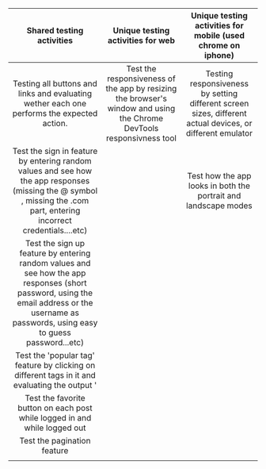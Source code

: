 |                                                                                  Shared testing activities                                                                                  |                                          Unique testing activities for web                                           |                       Unique testing activities for mobile (used chrome on iphone)                        |
| :-----------------------------------------------------------------------------------------------------------------------------------------------------------------------------------------: | :------------------------------------------------------------------------------------------------------------------: | :-------------------------------------------------------------------------------------------------------: |
|                                                 Testing all buttons and links and evaluating wether each one performs the expected action.                                                  | Test the responsiveness of the app by resizing the browser's window and using the Chrome DevTools responsivness tool | Testing responsiveness by setting different screen sizes, different actual devices, or different emulator |
|           Test the sign in feature by entering random values and see how the app responses (missing the @ symbol , missing the .com part, entering incorrect credentials....etc)            |                                                                                                                      |                      Test how the app looks in both the portrait and landscape modes                      |
| Test the sign up feature by entering random values and see how the app responses (short password, using the email address or the username as passwords, using easy to guess password...etc) |                                                                                                                      |                                                                                                           |
|                                               Test the 'popular tag' feature by clicking on different tags in it and evaluating the output '                                                |                                                                                                                      |                                                                                                           |
|                                                         Test the favorite button on each post while logged in and while logged out                                                          |                                                                                                                      |                                                                                                           |
|                                                                                 Test the pagination feature                                                                                 |                                                                                                                      |                                                                                                           |
|                                                                                                                                                                                             |                                                                                                                      |                                                                                                           |
